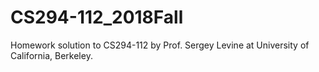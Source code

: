 # CS294-112_2018Fall
Homework solution to CS294-112 by Prof. Sergey Levine at University of California, Berkeley.
